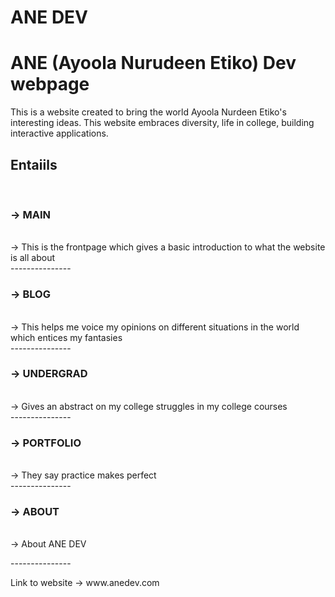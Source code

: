# ANE DEV
<h1> ANE (Ayoola Nurudeen Etiko) Dev webpage </h1>

<p>
    This is a website created to bring the world Ayoola Nurdeen Etiko's interesting ideas.
    This website embraces diversity, life in college, building interactive applications. 
</p>

<p>
    <h2> Entaiils</h2>
    <br>
    <h3> -> MAIN </h3>
    <br>
        -> This is the frontpage which gives a basic introduction to what the website is all about
        <br>
        ---------------
    <h3> -> BLOG </h3>
    <br>
        -> This helps me voice my opinions on different situations in the world which entices my fantasies
        <br>
        ---------------
    <h3> -> UNDERGRAD </h3>
    <br>
        -> Gives an abstract on my college struggles in my college courses
        <br>
        ---------------
    <h3> -> PORTFOLIO </h3>
    <br>
        -> They say practice makes perfect
        <br>
        ---------------
    <h3> -> ABOUT </h3>
    <br>
        -> About ANE DEV 
</p>
---------------
<p>
Link to website -> www.anedev.com
</p>
